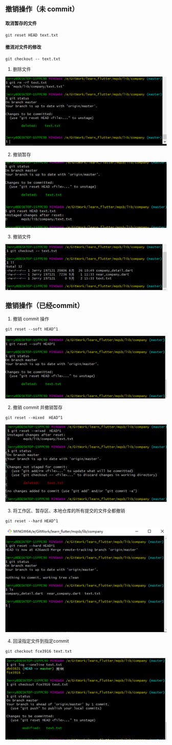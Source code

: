 ## 撤销操作（未 commit）

#### 取消暂存的文件
```
git reset HEAD text.txt
```

#### 撤消对文件的修改
```
git checkout -- text.txt
```

1. 删除文件

![删除文件](/images/删除文件.png)

2. 撤销暂存

![撤销文件暂存](/images/撤销文件暂存.png)

3. 撤销文件

![撤销修改](/images/撤销修改.png)

## 撤销操作（已经commit）

1. 撤销 commit 操作
```
git reset --soft HEAD^1
```
![撤销文件](/images/撤销文件commit.png)

2. 撤销 commit 并撤销暂存
```
git reset --mixed  HEAD^1
```
![撤销文件](/images/撤销文件mixed.png)

3. 将工作区、暂存区、本地仓库的所有提交的文件全都撤销
```
git reset --hard HEAD^1
```
![撤销文件](/images/撤销文件hard.png)

4. 回滚指定文件到指定commit
```
git checkout fce3916 text.txt
```
![撤销文件](/images/撤销指定文件commit.png)







